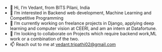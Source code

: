 - 👋 Hi, I’m Vedant, from BITS Pilani, India
- 👀 I’m interested in  Backend web development, Machine Learning and Competitive Programming
- 🌱 I’m currently working on freelance projects in Django, applying deep learning and computer vision at CEERI, and am an intern at Datafortune.
- 💞️ I’m looking to collaborate on Projects which require backend work,ML work or a combination of the two.
- 📫 Reach out to me at vedant.tripathi02@gmail.com

<!---
zelzarextreme/zelzarextreme is a ✨ special ✨ repository because its `README.md` (this file) appears on your GitHub profile.
You can click the Preview link to take a look at your changes.
--->
